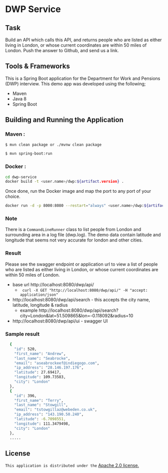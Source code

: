 # DWP Service

## Task
Build an API which calls this API, and returns people who are listed as either living in London, or whose current coordinates are within 50 miles of London. Push the answer to Github, and send us a link.

## Tools & Frameworks
This is a Spring Boot application for the Department for Work and Pensions (DWP) interview. This demo app was developed using the following;

  - Maven
  - Java 8
  - Spring Boot
  
## Building and Running the Application
### Maven :
```sh
$ mvn clean package or ./mvnw clean package
```
```sh
$ mvn spring-boot:run
```
### Docker :
```sh
cd dwp-service
docker build -t <user.name>/dwp:${artifact.version} .
```
Once done, run the Docker image and map the port to any port of your choice.

```sh
docker run -d -p 8000:8080 --restart="always" <user.name>/dwp:${artifact.version}
```

### Note
There is a <code>CommandLineRunner</code> class to list people from London and surrounding area in a log file (dwp.log). The demo data contain latitude and longitude that seems not very accurate for london and other cities. 

### Result
Please see the swagger endpoint or application url to view a list of people who are listed as either living in London, or whose current coordinates are within 50 miles of London.
- base url http://localhost:8080/dwp/api/
  - <code> curl -X GET "http://localhost:8080/dwp/api/" -H  "accept: application/json" </code>
- http://localhost:8080/dwp/api/search - this accepts the city name, latitude, longitude & radius
  - example http://localhost:8080/dwp/api/search?city=London&lat=51.509865&lon=-0.118092&radius=10
- http://localhost:8080/dwp/api/ui - swagger UI

### Sample result
```sh
  {
    "id": 520,
    "first_name": "Andrew",
    "last_name": "Seabrocke",
    "email": "aseabrockeef@indiegogo.com",
    "ip_address": "28.146.197.176",
    "latitude": 27.69417,
    "longitude": 109.73583,
    "city": "London"
  },
  {
    "id": 396,
    "first_name": "Terry",
    "last_name": "Stowgill",
    "email": "tstowgillaz@webeden.co.uk",
    "ip_address": "143.190.50.240",
    "latitude": -6.7098551,
    "longitude": 111.3479498,
    "city": "London"
  },
  .....
```

License
----

`This application is distributed under the` [Apache 2.0 license.](https://www.apache.org/licenses/LICENSE-2.0.html)
